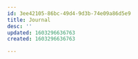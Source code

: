 ```yaml
---
id: 3ee42105-86bc-49d4-9d3b-74e09a86d5e9
title: Journal
desc: ''
updated: 1603296636763
created: 1603296636763

---
```


